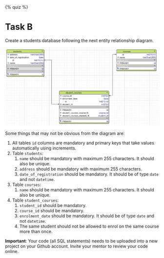 {% quiz %}

# Task B

Create a students database following the next entity relationship diagram.

![./images/Students Database ERD](./images/students-db-for-task.jpg)

Some things that may not be obvious from the diagram are:

1. All tables `id` columns are mandatory and primary keys that take values automatically using increments.
2. Table `students`:
    1. `name` should be mandatory with maximum 255 characters. It should also be unique.
    1. `address` should be mandatory with maximum 255 characters. 
    1. `date_of_registration` should be mandatory. It should be of type `date` and not `datetime`.
3. Table `courses`:
    1. `name` should be mandatory with maximum 255 characters. It should also be unique.
4. Table `student_courses`:
    1. `student_id` should be mandatory. 
    1. `course_id` should be mandatory.
    1. `enrolment_date` should be mandatory. It should be of type `date` and not `datetime`.
    1. The same student should not be allowed to enrol on the same course more than once.
    
    
**Important**: Your code (all SQL statements) needs to be uploaded into a new project on your Github account. Invite your mentor to review your code online.

